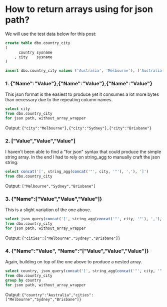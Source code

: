 # How to return arrays using for json path?

We will use the test data below for this post:

````sql
create table dbo.country_city
(
      country sysname
    , city    sysname
)

insert dbo.country_city values ('Australia', 'Melbourne'), ('Australia', 'Sydney'), ('Australia', 'Brisbane')
````

### 1. {"Name":"Value"},{"Name":"Value"},{"Name":"Value"}

This json format is the easiest to produce yet it consumes a lot more bytes than necessary due to the repeating column names.

````sql
select city
from dbo.country_city
for json path, without_array_wrapper
````

Output: `{"city":"Melbourne"},{"city":"Sydney"},{"city":"Brisbane"}`

### 2. ["Value","Value","Value"]

I haven't been able to find a "for json" syntax that could produce the simple string array. In the end I had to rely on string_agg to manually craft the json string. 

````sql
select concat('[', string_agg(concat('"', city, '"'), ','), ']')
from dbo.country_city
````

Output: `["Melbourne","Sydney","Brisbane"]`

### 3. {"Name":["Value","Value","Value"]}

This is a slight variation of the one above.

````sql
select json_query(concat('[', string_agg(concat('"', city, '"'), ','), ']'), '$') as 'cities'
from dbo.country_city
for json path, without_array_wrapper
````

Output: `{"cities":["Melbourne","Sydney","Brisbane"]}`

### 4. {"Name":"Value", "Name":"["Value","Value","Value"]}

Again, building on top of the one above to produce a nested array.

````sql
select country, json_query(concat('[', string_agg(concat('"', city, '"'), ','), ']'), '$') as 'cities'
from dbo.country_city
group by country
for json path, without_array_wrapper
````

Output: `{"country":"Australia","cities":["Melbourne","Sydney","Brisbane"]}`
